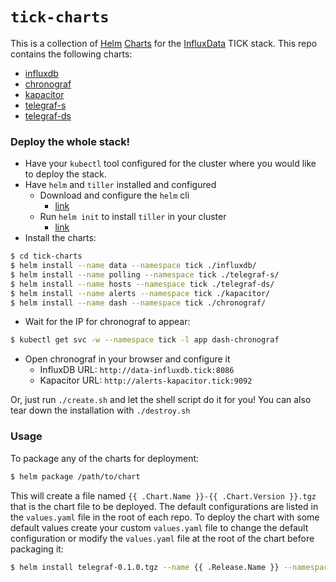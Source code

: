 # `tick-charts`

This is a collection of [Helm](https://github.com/kubernetes/helm) [Charts](https://github.com/kubernetes/charts) for the [InfluxData](https://influxdata.com/time-series-platform) TICK stack. This repo contains the following charts:

- [influxdb](/influxdb/README.md)
- [chronograf](/chronograf/README.md)
- [kapacitor](/kapacitor/README.md)
- [telegraf-s](/telegraf-s/README.md)
- [telegraf-ds](/telegraf-ds/README.md)

### Deploy the whole stack!

- Have your `kubectl` tool configured for the cluster where you would like to deploy the stack.
- Have `helm` and `tiller` installed and configured
  - Download and configure the `helm` cli
    * [link](https://github.com/kubernetes/helm/blob/master/docs/install.md)
  - Run `helm init` to install `tiller` in your cluster
    * [link](https://github.com/kubernetes/helm/blob/master/docs/install.md#installing-tiller)
- Install the charts:
```bash
$ cd tick-charts
$ helm install --name data --namespace tick ./influxdb/
$ helm install --name polling --namespace tick ./telegraf-s/
$ helm install --name hosts --namespace tick ./telegraf-ds/
$ helm install --name alerts --namespace tick ./kapacitor/
$ helm install --name dash --namespace tick ./chronograf/
```
- Wait for the IP for chronograf to appear:
```bash
$ kubectl get svc -w --namespace tick -l app dash-chronograf
```
- Open chronograf in your browser and configure it
  - InfluxDB URL: `http://data-influxdb.tick:8086`
  - Kapacitor URL: `http://alerts-kapacitor.tick:9092`
  
Or, just run `./create.sh` and let the shell script do it for you! You can also tear down the installation with `./destroy.sh`

### Usage

To package any of the charts for deployment:

```bash
$ helm package /path/to/chart
```

This will create a file named `{{ .Chart.Name }}-{{ .Chart.Version }}.tgz` that is the chart file to be deployed. The default configurations are listed in the `values.yaml` file in the root of each repo. To deploy the chart with some default values create your custom `values.yaml` file to change the default configuration or modify the `values.yaml` file at the root of the chart before packaging it:

```bash
$ helm install telegraf-0.1.0.tgz --name {{ .Release.Name }} --namespace {{ .Release.Namespace }} --values /path/to/my_values.yaml
```
